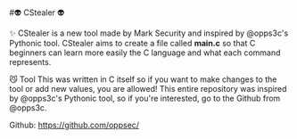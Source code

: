 #👽 CStealer 👽

✨ CStealer is a new tool made by Mark Security and inspired by @opps3c's Pythonic tool.
CStealer aims to create a file called <b>main.c</b> so that C beginners can learn more easily
the C language and what each command represents.

😼 Tool This was written in C itself so if you want to make changes to the tool or add new values, you are allowed! This entire repository 
was inspired by @opps3c's Pythonic tool, so if you're interested, go to the Github from @opps3c.

Github: https://github.com/oppsec/
